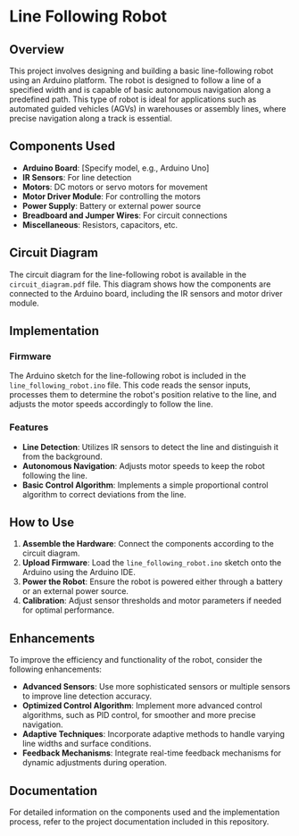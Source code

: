 # Line Following Robot

## Overview

This project involves designing and building a basic line-following robot using an Arduino platform. The robot is designed to follow a line of a specified width and is capable of basic autonomous navigation along a predefined path. This type of robot is ideal for applications such as automated guided vehicles (AGVs) in warehouses or assembly lines, where precise navigation along a track is essential.

## Components Used

- **Arduino Board**: [Specify model, e.g., Arduino Uno]
- **IR Sensors**: For line detection
- **Motors**: DC motors or servo motors for movement
- **Motor Driver Module**: For controlling the motors
- **Power Supply**: Battery or external power source
- **Breadboard and Jumper Wires**: For circuit connections
- **Miscellaneous**: Resistors, capacitors, etc.

## Circuit Diagram

The circuit diagram for the line-following robot is available in the `circuit_diagram.pdf` file. This diagram shows how the components are connected to the Arduino board, including the IR sensors and motor driver module.

## Implementation

### Firmware

The Arduino sketch for the line-following robot is included in the `line_following_robot.ino` file. This code reads the sensor inputs, processes them to determine the robot's position relative to the line, and adjusts the motor speeds accordingly to follow the line.

### Features

- **Line Detection**: Utilizes IR sensors to detect the line and distinguish it from the background.
- **Autonomous Navigation**: Adjusts motor speeds to keep the robot following the line.
- **Basic Control Algorithm**: Implements a simple proportional control algorithm to correct deviations from the line.

## How to Use

1. **Assemble the Hardware**: Connect the components according to the circuit diagram.
2. **Upload Firmware**: Load the `line_following_robot.ino` sketch onto the Arduino using the Arduino IDE.
3. **Power the Robot**: Ensure the robot is powered either through a battery or an external power source.
4. **Calibration**: Adjust sensor thresholds and motor parameters if needed for optimal performance.

## Enhancements

To improve the efficiency and functionality of the robot, consider the following enhancements:

- **Advanced Sensors**: Use more sophisticated sensors or multiple sensors to improve line detection accuracy.
- **Optimized Control Algorithm**: Implement more advanced control algorithms, such as PID control, for smoother and more precise navigation.
- **Adaptive Techniques**: Incorporate adaptive methods to handle varying line widths and surface conditions.
- **Feedback Mechanisms**: Integrate real-time feedback mechanisms for dynamic adjustments during operation.

## Documentation

For detailed information on the components used and the implementation process, refer to the project documentation included in this repository.

